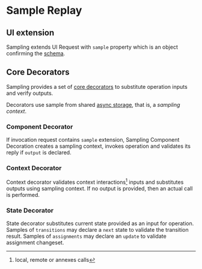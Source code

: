 # Sample Replay

## UI extension

Sampling extends UI Request with `sample` property which is an object confirming
the [schema](../src/sample.cos.yaml).

## Core Decorators

Sampling provides a set of [core decorators](#) to substitute operation inputs and verify outputs.

Decorators use sample from shared [async storage](https://nodejs.org/api/async_context.html), that
is, a *sampling context*.

### Component Decorator

If invocation request contains `sample` extension, Sampling Component Decoration creates a sampling
context, invokes operation and validates its reply if `output` is declared.

### Context Decorator

Context decorator validates context interactions[^1] inputs and substitutes outputs using sampling
context. If no output is provided, then an actual call is performed.

[^1]: local, remote or annexes calls

### State Decorator

State decorator substitutes current state provided as an input for operation. Samples
of `transitions` may declare a `next` state to validate the transition result. Samples
of `assignments` may declare an `update` to validate assignment changeset.
